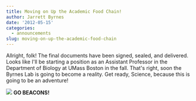 ```yaml
---
title: Moving on Up the Academic Food Chain!
author: Jarrett Byrnes
date: '2012-05-15'
categories:
  - announcements
slug: moving-on-up-the-academic-food-chain
---
```


Allright, folk!  The final documents have been signed, sealed, and delivered.  Looks like I'll be starting a position as an Assistant Professor in the Department of Biology at UMass Boston in the fall.  That's right, soon the Byrnes Lab is going to become a reality.  Get ready, Science, because this is going to be an adventure!

![](http://www.imachordata.com/wp-content/uploads/2012/04/c2leejbc97d1yola.jpeg)
**GO BEACONS!**
